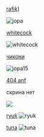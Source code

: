 [rafik)](https://drive.google.com/file/d/1hLLj96L7ByPwjKCu-gLfNEBK0TsiKmRQ/view?usp=drivesdk)

![jopa](https://i.imgur.com/A9f09xb.png)

[whitecock](https://drive.google.com/file/d/15IFlJRkqetPBhSCBmi9X9ExQRDAnme2a/view?usp=drivesdk)

![whitecock](https://i.imgur.com/IUaCiGa.png)

[чикони](https://drive.google.com/file/d/1gliBPLvY_W3KdZYtbVlRFsXKE88DWvTz/view?usp=sharing)

![jopa15](https://i.imgur.com/g1djPd2.png)

[404 anf](https://drive.google.com/file/d/1cEicYUDWNNlmdIuyuFTYfWfsWVki9LT1/view?usp=sharing)

скрина нет

![](https://i.imgur.com/uDWPrar.jpg)

[ryuk](https://drive.google.com/file/d/1IUvHTRrkE_Unz82sbhRipdl3N7cJcX4v/view?usp=sharing)
![ryuk](https://i.imgur.com/uv9jhRB.png)

[tuna](https://drive.google.com/file/d/1swnDGSmivoBL9F6017PaCJTHHx9peLQ7/view?usp=share_link)
![tuna](https://i.imgur.com/teFbUsQ.png)
